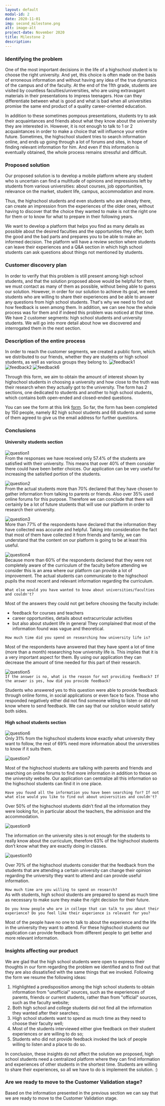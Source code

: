 ```yaml
---
layout: default
modal-id: 2
date: 2020-11-01
img: second_milestone.png
alt: image-alt
project-date: November 2020
title: Milestone 2
description: 
---
```


### Identifying the problem

One of the most important decisions in the life of a highschool student is to choose the right university. And yet, this choice is often made on the basis of erroneous information and without having any idea of ​​the true dynamics of the campus and of the faculty. At the end of the 11th grade, students are visited by countless faculties/universities, who are using extravagant materials in their presentations to impress teenagers. How can they differentiate between what is good and what is bad when all universities promise the same end product of a quality career-oriented education.

In addition to these sometimes pompous presentations, students try to ask their acquaintances and friends about what they know about the university they are interested in. However, it is not enough to talk to 1 or 2 acquaintances in order to make a choice that will influence your entire future. Sometimes, the highschool student tries to search information online, and ends up going through a lot of forums and sites, in hope of finding relevant information for him. And even if this information is eventually obtained, the whole process remains stressful and difficult.

### Proposed solution

Our proposed solution is to develop a mobile platform where any student who is uncertain can find a multitude of opinions and impressions left by students from various universities: about courses, job opportunities, relevance on the market, student life, campus, accommodation and more.

Thus, the highschool students and even students who are already there, can create an impression from the experiences of the older ones, without having to discover that the choice they wanted to make is not the right one for them or to know for what to prepare in their following years. 

We want to develop a platform that helps you find as many details as possible about the desired faculties and the opportunities they offer, both the good and the bad parts and prepares you to be able to make an informed decision. The platform will have a review section where students can leave their experiences and a Q&A section in which high school students can ask questions about things not mentioned by students.

### Customer discovery plan

In order to verify that this problem is still present among high school students, and that the solution proposed above would be helpful for them, we must contact as many of them as possible, without being able to guess our solution. 
However, in order for our solution to achieve its goal, we need students who are willing to share their experiences and be able to answer any questions from high school students. That's why we need to find out how feedback is seen among them. In addition, we can see how the whole process was for them and if indeed this problem was noticed at that time.
We have 2 customer segments: high school students and university students. We will go into more detail about how we discovered and interrogated them in the next section.

### Description of the entire process

In order to reach the customer segments, we created a public form, which we distributed to our friends, whether they are students or high school students, as well as various groups they belong to.
![feedback1](img/1.PNG)
![feedback2](img/2.PNG)
![feedback6](img/6.jpg)

Through this form, we aim to obtain the amount of interest shown by highschool students in choosing a university and how close to the truth was their research when they actually got to the university. The form has 2 sections, one dedicated to students and another to high school students, which contains both open-ended and closed-ended questions.

You can see the form at this link [form](https://docs.google.com/forms/d/e/1FAIpQLSf04YgVObZRBu1EK3rBY_pMb0iPv7LFD-aLxHrnDrRKIETLAg/viewform). So far, the form has been completed by 150 people, namely 82 high school students and 68 students and some of them agreed to give us the email address for further questions.

### Conclusions
#### University students section

![question1](img/q1.png)<br>
From the responses we have received only 57.4% of the students are satisfied with their university. This means that over 40% of them consider there could have been better choices. Our application can be very useful for increasing the satisfied portion of the students.

![question2](img/q2.png)<br>
From the actual students more than 70% declared that they have chosen to gather information from talking to parents or friends. Also over 35% used online forums for this purpose. Therefore we can conclude that there will certainly be a lot of future students that will use our platform in order to research their university. 

![question3](img/q3.png)<br>
More than 77% of the respondents have declared that the information they have collected was accurate and helpful. Taking into consideration the fact that most of them have collected it from friends and family, we can understand that the content on our platform is going to be at least this useful.

![question4](img/q4.png)<br>
Because more than 60% of the respondents declared that they were not completely aware of the curriculum of the faculty before attending we consider this is an area where our platform can provide a lot of improvement. The actual students can communicate to the highschool pupils the most recent and relevant information regarding the curriculum.

```What else would you have wanted to know about universities/faculties and couldn't?```

Most of the answers they could not get before choosing the faculty include: 
* feedback for courses and teachers
* career opportunities, details about extracurricular activities
* but also about student life in general
They complained that most of the information found was vague and theoretical.

```How much time did you spend on researching how university life is?```

Most of the respondents have answered that they have spent a lot of time (more than a month) researching how university life is. This implies that it is a very important aspect for them. By using our application they can decrease the amount of time needed for this part of their research.

![question5](img/q5.png)<br>
```If the answer is no, what is the reason for not providing feedback? If the answer is yes, how did you provide feedback?```

Students who answered yes to this question were able to provide feedback through online forms, in social applications or even face to face. Those who responded negatively either did not find someone willing to listen or did not know where to send feedback. We can say that our solution would satisfy both sides.

#### High school students section

![question6](img/q6.png)<br>
Only 31% from the highschool students know exactly what university they want to follow, the rest of 69% need more information about the universities to know if it suits them.

![question7](img/q7.png)<br>

Most of the highschool students are talking with parents and friends and searching on online forums to find more information in addition to those on the university website. Our application can centralize all this information so the highschool students can find it in one place.

```Have you found all the information you have been searching for? If not what else would you like to find out about universities and couldn't?```

Over 50% of the highschool students didn’t find all the information they were looking for, in particular about the teachers, the admission and the accommodation.

![question9](img/q9.png)<br>

The information on the university sites is not enough for the students to really know about the curriculum, therefore 63% of the highschool students don’t know what they are exactly doing in classes.

![question10](img/q10.png)<br>

Over 70% of the highschool students consider that the feedback from the students that are attending a certain university can change their opinion  regarding the university they want to attend and can provide useful information.

```How much time are you willing to spend on research?```<br>
As with students, high school students are prepared to spend as much time as necessary to make sure they make the right decision for their future.

```Do you know people who are in college that can talk to you about their experience? Do you feel like their experience is relevant for you?```

Most of the people have no one to talk to about the experience and the life in the university they want to attend. For these highschool students our application can provide feedback from different people to get better and more relevant information.


### Insights affecting our product

We are glad that the high school students were open to express their thoughts in our form regarding the problem we identified and to find out that they are also dissatisfied with the same things that we invoked.
Following the form we resume the following ideas:

1. Highlighted a predisposition among the high school students to obtain information from "unofficial" sources, such as the experiences of parents, friends or current students, rather than from "official" sources, such as the faculty website;
2. Both high school and college students did not find all the information they wanted after their searches;
3. High school students want to spend as much time as they need to choose their faculty well;
4. Most of the students interviewed either give feedback on their student experiences or are willing to do so;
5. Students who did not provide feedback invoked the lack of people willing to listen and a place to do so.

In conclusion, these insights do not affect the solution we proposed, high school students need a centralized platform where they can find information and experiences of other students in the shortest time. Students are willing to share their experiences, so all we have to do is implement the solution. :)

### Are we ready to move to the Customer Validation stage?

Based on the information presented in the previous section we can say that we are ready to move to the Customer Validation stage.

